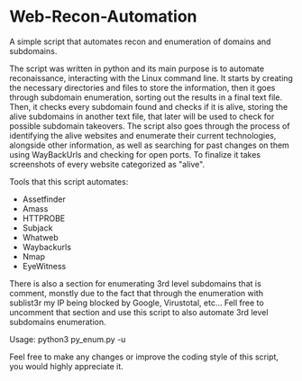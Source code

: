 # Web-Recon-Automation

A simple script that automates recon and enumeration of domains and subdomains.

The script was written in python and its main purpose is to automate reconaissance, interacting with the Linux command line. It starts by creating the necessary directories and files to store the information, then it goes through subdomain enumeration, sorting out the results in a final text file. Then, it checks every subdomain found and checks if it is alive, storing the alive subdomains in another text file, that later will be used to check for possible subdomain takeovers. The script also goes through the process of identifying the alive websites and enumerate their current technologies, alongside other information, as well as searching for past changes on them using WayBackUrls and checking for open ports. To finalize it takes screenshots of every website categorized as "alive".

Tools that this script automates:

  * Assetfinder
  * Amass
  * HTTPROBE
  * Subjack
  * Whatweb
  * Waybackurls
  * Nmap
  * EyeWitness
  
  
There is also a section for enumerating 3rd level subdomains that is comment, monstly due to the fact that through the enumeration with sublist3r my IP being blocked by Google, Virustotal, etc... 
Fell free to uncomment that section and use this script to also automate 3rd level subdomains enumeration.

Usage: python3 py_enum.py -u <url>
  
Feel free to make any changes or improve the coding style of this script, you would highly appreciate it.

